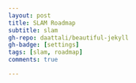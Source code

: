 ```yaml
---
layout: post
title: SLAM Roadmap
subtitle: slam
gh-repo: daattali/beautiful-jekyll
gh-badge: [settings]
tags: [slam, roadmap]
comments: true

---
```


